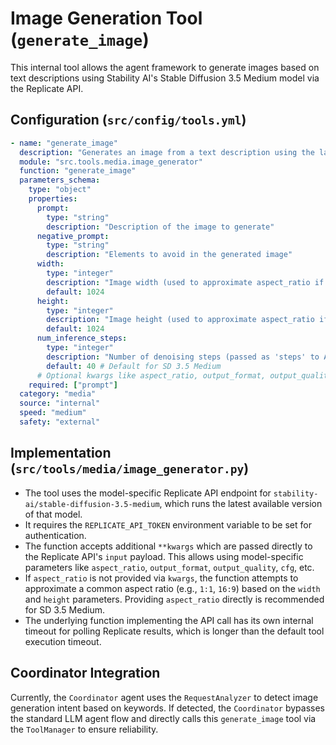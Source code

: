 # Image Generation Tool (`generate_image`)

This internal tool allows the agent framework to generate images based on text descriptions using Stability AI's Stable Diffusion 3.5 Medium model via the Replicate API.

## Configuration (`src/config/tools.yml`)

```yaml
- name: "generate_image"
  description: "Generates an image from a text description using the latest Stable Diffusion 3.5 Medium model via Replicate API. Use this tool when asked to create, draw, or generate an image."
  module: "src.tools.media.image_generator"
  function: "generate_image"
  parameters_schema:
    type: "object"
    properties:
      prompt:
        type: "string"
        description: "Description of the image to generate"
      negative_prompt:
        type: "string"
        description: "Elements to avoid in the generated image"
      width:
        type: "integer"
        description: "Image width (used to approximate aspect_ratio if aspect_ratio kwarg not provided)"
        default: 1024
      height:
        type: "integer"
        description: "Image height (used to approximate aspect_ratio if aspect_ratio kwarg not provided)"
        default: 1024
      num_inference_steps:
        type: "integer"
        description: "Number of denoising steps (passed as 'steps' to API)"
        default: 40 # Default for SD 3.5 Medium
      # Optional kwargs like aspect_ratio, output_format, output_quality, cfg can be passed via **kwargs
    required: ["prompt"]
  category: "media"
  source: "internal"
  speed: "medium"
  safety: "external"
```

## Implementation (`src/tools/media/image_generator.py`)

- The tool uses the model-specific Replicate API endpoint for `stability-ai/stable-diffusion-3.5-medium`, which runs the latest available version of that model.
- It requires the `REPLICATE_API_TOKEN` environment variable to be set for authentication.
- The function accepts additional `**kwargs` which are passed directly to the Replicate API's `input` payload. This allows using model-specific parameters like `aspect_ratio`, `output_format`, `output_quality`, `cfg`, etc.
- If `aspect_ratio` is not provided via `kwargs`, the function attempts to approximate a common aspect ratio (e.g., `1:1`, `16:9`) based on the `width` and `height` parameters. Providing `aspect_ratio` directly is recommended for SD 3.5 Medium.
- The underlying function implementing the API call has its own internal timeout for polling Replicate results, which is longer than the default tool execution timeout.

## Coordinator Integration

Currently, the `Coordinator` agent uses the `RequestAnalyzer` to detect image generation intent based on keywords. If detected, the `Coordinator` bypasses the standard LLM agent flow and directly calls this `generate_image` tool via the `ToolManager` to ensure reliability.
